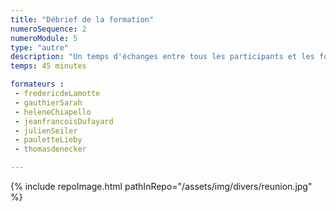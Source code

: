 ```yaml
---
title: "Débrief de la formation"
numeroSequence: 2
numeroModule: 5
type: "autre"
description: "Un temps d'échanges entre tous les participants et les formateurs"
temps: 45 minutes

formateurs : 
 - fredericdeLamotte
 - gauthierSarah
 - heleneChiapello
 - jeanfrancoisDufayard
 - julienSeiler
 - pauletteLieby
 - thomasdenecker

---
```


{% include repoImage.html pathInRepo="/assets/img/divers/reunion.jpg" %}

